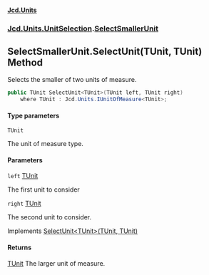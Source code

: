 #### [Jcd.Units](index.md 'index')

### [Jcd.Units.UnitSelection](Jcd.Units.UnitSelection.md 'Jcd.Units.UnitSelection').[SelectSmallerUnit](SelectSmallerUnit.md 'Jcd.Units.UnitSelection.SelectSmallerUnit')

## SelectSmallerUnit.SelectUnit<TUnit>(TUnit, TUnit) Method

Selects the smaller of two units of measure.

```csharp
public TUnit SelectUnit<TUnit>(TUnit left, TUnit right)
    where TUnit : Jcd.Units.IUnitOfMeasure<TUnit>;
```

#### Type parameters

<a name='Jcd.Units.UnitSelection.SelectSmallerUnit.SelectUnit_TUnit_(TUnit,TUnit).TUnit'></a>

`TUnit`

The unit of measure type.

#### Parameters

<a name='Jcd.Units.UnitSelection.SelectSmallerUnit.SelectUnit_TUnit_(TUnit,TUnit).left'></a>

`left` [TUnit](SelectSmallerUnit.SelectUnit.ZmwktfI1as0dDzeXfoPA8Q.md#Jcd.Units.UnitSelection.SelectSmallerUnit.SelectUnit_TUnit_(TUnit,TUnit).TUnit 'Jcd.Units.UnitSelection.SelectSmallerUnit.SelectUnit<TUnit>(TUnit, TUnit).TUnit')

The first unit to consider

<a name='Jcd.Units.UnitSelection.SelectSmallerUnit.SelectUnit_TUnit_(TUnit,TUnit).right'></a>

`right` [TUnit](SelectSmallerUnit.SelectUnit.ZmwktfI1as0dDzeXfoPA8Q.md#Jcd.Units.UnitSelection.SelectSmallerUnit.SelectUnit_TUnit_(TUnit,TUnit).TUnit 'Jcd.Units.UnitSelection.SelectSmallerUnit.SelectUnit<TUnit>(TUnit, TUnit).TUnit')

The second unit to consider.

Implements [SelectUnit&lt;TUnit&gt;(TUnit, TUnit)](IUnitSelectionStrategy.SelectUnit.Klb+x/umqLvPEeeX9EMM+w.md 'Jcd.Units.UnitSelection.IUnitSelectionStrategy.SelectUnit<TUnit>(TUnit, TUnit)')

#### Returns

[TUnit](SelectSmallerUnit.SelectUnit.ZmwktfI1as0dDzeXfoPA8Q.md#Jcd.Units.UnitSelection.SelectSmallerUnit.SelectUnit_TUnit_(TUnit,TUnit).TUnit 'Jcd.Units.UnitSelection.SelectSmallerUnit.SelectUnit<TUnit>(TUnit, TUnit).TUnit')
The larger unit of measure.